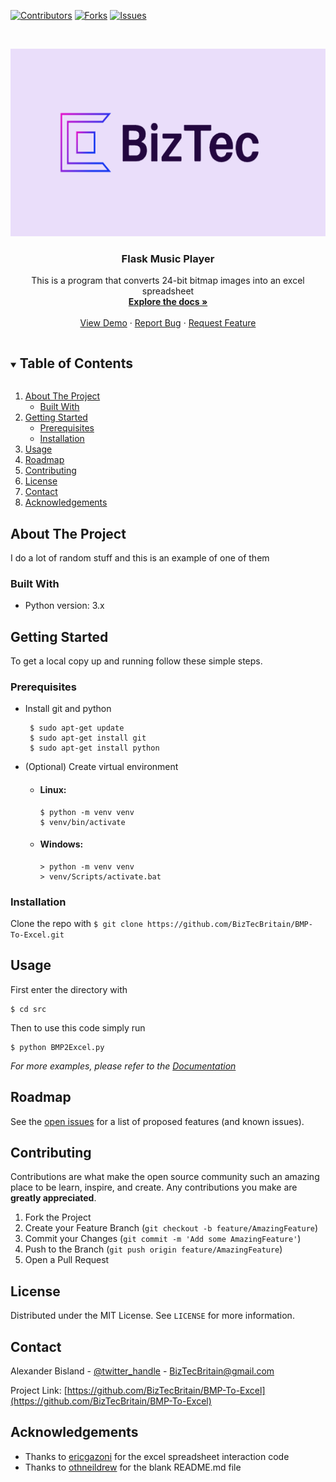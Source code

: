 [![Contributors][contributors-shield]][contributors-url]
[![Forks][forks-shield]][forks-url]
[![Issues][issues-shield]][issues-url]
<!--[![LinkedIn][linkedin-shield]][linkedin-url]-->



<br />
<p align="center">
  <a href="https://github.com/BizTecBritain/BMP-To-Excel">
    <img src="https://github.com/BizTecBritain/BizTecBritain/blob/main/BizTec.png" alt="Logo" width="580" height="300">
  </a>

  <h3 align="center">Flask Music Player</h3>

  <p align="center">
    This is a program that converts 24-bit bitmap images into an excel spreadsheet
    <br />
    <a href="https://github.com/BizTecBritain/BMP-To-Excel"><strong>Explore the docs »</strong></a>
    <br />
    <br />
    <a href="https://github.com/BizTecBritain/BMP-To-Excel">View Demo</a>
    ·
    <a href="https://github.com/BizTecBritain/BMP-To-Excel/issues">Report Bug</a>
    ·
    <a href="https://github.com/BizTecBritain/BMP-To-Excel/issues">Request Feature</a>
  </p>
</p>



<details open="open">
  <summary><h2 style="display: inline-block">Table of Contents</h2></summary>
  <ol>
    <li>
      <a href="#about-the-project">About The Project</a>
      <ul>
        <li><a href="#built-with">Built With</a></li>
      </ul>
    </li>
    <li>
      <a href="#getting-started">Getting Started</a>
      <ul>
        <li><a href="#prerequisites">Prerequisites</a></li>
        <li><a href="#installation">Installation</a></li>
      </ul>
    </li>
    <li><a href="#usage">Usage</a></li>
    <li><a href="#roadmap">Roadmap</a></li>
    <li><a href="#contributing">Contributing</a></li>
    <li><a href="#license">License</a></li>
    <li><a href="#contact">Contact</a></li>
    <li><a href="#acknowledgements">Acknowledgements</a></li>
  </ol>
</details>



## About The Project

I do a lot of random stuff and this is an example of one of them


### Built With

* Python version: 3.x



## Getting Started

To get a local copy up and running follow these simple steps.

### Prerequisites

* Install git and python
  ```
   $ sudo apt-get update
   $ sudo apt-get install git
   $ sudo apt-get install python
  ```

* (Optional) Create virtual environment
  * #### Linux:
    ```
    $ python -m venv venv
    $ venv/bin/activate
    ```
  * #### Windows:
    ```
    > python -m venv venv
    > venv/Scripts/activate.bat
    ```

### Installation

Clone the repo with ```$ git clone https://github.com/BizTecBritain/BMP-To-Excel.git```



## Usage

First enter the directory with
```
$ cd src
```

Then to use this code simply run
```
$ python BMP2Excel.py
```

_For more examples, please refer to the [Documentation](https://example.com)_



## Roadmap

See the [open issues](https://github.com/BizTecBritain/BMP-To-Excel/issues) for a list of proposed features (and known issues).



## Contributing

Contributions are what make the open source community such an amazing place to be learn, inspire, and create. Any contributions you make are **greatly appreciated**.

1. Fork the Project
2. Create your Feature Branch (`git checkout -b feature/AmazingFeature`)
3. Commit your Changes (`git commit -m 'Add some AmazingFeature'`)
4. Push to the Branch (`git push origin feature/AmazingFeature`)
5. Open a Pull Request



## License

Distributed under the MIT License. See `LICENSE` for more information.



## Contact

Alexander Bisland - [@twitter_handle](https://twitter.com/twitter_handle) - BizTecBritain@gmail.com

Project Link: [https://github.com/BizTecBritain/BMP-To-Excel](https://github.com/BizTecBritain/BMP-To-Excel) 



## Acknowledgements

* Thanks to [ericgazoni](https://github.com/ericgazoni/openpyxl) for the excel spreadsheet interaction code
* Thanks to [othneildrew](https://github.com/othneildrew/Best-README-Template/blob/master/BLANK_README.md) for the blank README.md file

[contributors-shield]: https://img.shields.io/github/contributors/BizTecBritain/BMP-To-Excel.svg?style=for-the-badge
[contributors-url]: https://github.com/BizTecBritain/BMP-To-Excel/graphs/contributors
[forks-shield]: https://img.shields.io/github/forks/BizTecBritain/BMP-To-Excel.svg?style=for-the-badge
[forks-url]: https://github.com/BizTecBritain/BMP-To-Excel/network/members
[issues-shield]: https://img.shields.io/github/issues/BizTecBritain/BMP-To-Excel.svg?style=for-the-badge
[issues-url]: https://github.com/BizTecBritain/BMP-To-Excel/issues
<!--[linkedin-shield]: https://img.shields.io/badge/-LinkedIn-black.svg?style=for-the-badge&logo=linkedin&colorB=555
[linkedin-url]: https://linkedin.com/in/othneildrew-->
